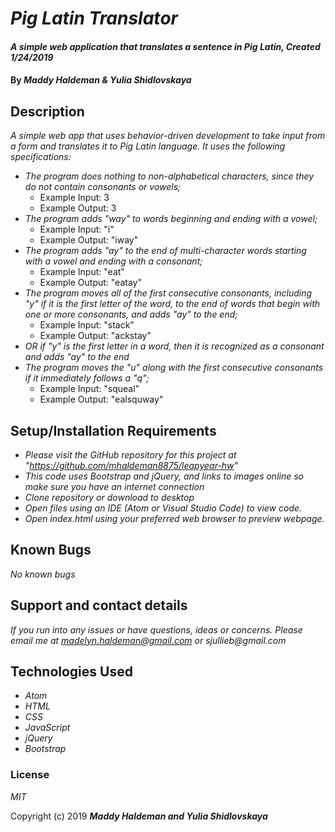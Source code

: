 # _Pig Latin Translator_

#### _A simple web application that translates a sentence in Pig Latin, Created 1/24/2019_

#### By _**Maddy Haldeman & Yulia Shidlovskaya**_

## Description

_A simple web app that uses behavior-driven development to take input from a form and translates it to Pig Latin language. It uses the following specifications:_

* _The program does nothing to non-alphabetical characters, since they do not contain consonants or vowels;_
  - Example Input: 3
  - Example Output: 3
* _The program adds "way" to words beginning and ending with a vowel;_
  - Example Input: "i"
  - Example Output: "iway"
* _The program adds "ay" to the end of multi-character words starting with a vowel and ending with a consonant;_
  - Example Input: "eat"
  - Example Output: "eatay"
* _The program moves all of the first consecutive consonants, including "y" if it is the first letter of the word, to the end of words that begin with one or more consonants, and adds "ay" to the end;_
  - Example Input: "stack"
  - Example Output: "ackstay"
* _OR if "y" is the first letter in a word, then it is recognized as a consonant and adds "ay" to the end_
* _The program moves the "u" along with the first consecutive consonants if it immediately follows a "q";_
  - Example Input: "squeal"
  - Example Output: "ealsquway"

## Setup/Installation Requirements

* _Please visit the GitHub repository for this project at "https://github.com/mhaldeman8875/leapyear-hw"_
* _This code uses Bootstrap and jQuery, and links to images online so make sure you have an internet connection_
* _Clone repository or download to desktop_
* _Open files using an IDE (Atom or Visual Studio Code) to view code._
* _Open index.html using your preferred web browser to preview webpage._

## Known Bugs

_No known bugs_

## Support and contact details

_If you run into any issues or have questions, ideas or concerns.  Please email me at madelyn.haldeman@gmail.com or sjullieb@gmail.com_

## Technologies Used

* _Atom_
* _HTML_
* _CSS_
* _JavaScript_
* _jQuery_
* _Bootstrap_

### License

*MIT*

Copyright (c) 2019 **_Maddy Haldeman and Yulia Shidlovskaya_**
